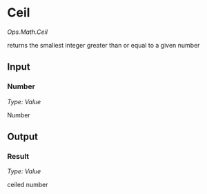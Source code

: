 # Ceil

*Ops.Math.Ceil*

returns the smallest integer greater than or equal to a given number

## Input

### Number

*Type: Value*

Number 

## Output

### Result

*Type: Value*

ceiled number

